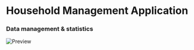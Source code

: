 # Household Management Application
### Data management & statistics
![Preview](https://user-images.githubusercontent.com/75077747/154324225-c140626a-c7bc-4410-a00c-3a608e9b0bba.gif)

